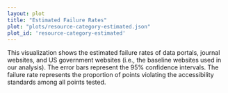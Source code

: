```yaml
---
layout: plot
title: "Estimated Failure Rates"
plot: "plots/resource-category-estimated.json"
plot_id: 'resource-category-estimated'
---
```


This visualization shows the estimated failure rates of data portals, journal websites, and US government websites (i.e., the baseline websites used in our analysis). The error bars represent the 95% confidence intervals. The failure rate represents the proportion of points violating the accessibility standards among all points tested.

